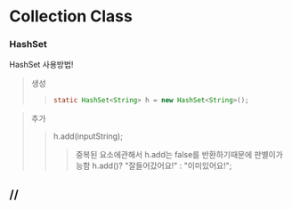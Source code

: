 # Collection Class

### HashSet<type>
HashSet 사용방법!

>생성
>> ```java
>>static HashSet<String> h = new HashSet<String>();
>>```
  
>추가
>>h.add(inputString);
>>>중복된 요소에관해서 h.add는 false를 반환하기때문에 판별이가능함  h.add()? "잘들어갔어요!" : "이미있어요!";

//
---
